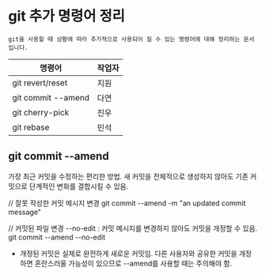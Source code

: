 # git 추가 명령어 정리
`git을 사용할 때 상황에 따라 추가적으로 사용되어 질 수 있는 명령어에 대해 정리하는 문서입니다.`

| 명령어             | 작업자 |
|--------------------|--------|
| git revert/reset   | 지원   |
| git commit --amend | 다연   |
| git cherry-pick    | 진우   |
| git rebase         | 민석   |

## git commit --amend
가장 최근 커밋을 수정하는 편리한 방법.
새 커밋을 전체적으로 생성하지 않아도 기존 커밋으로 단계적인 변화를 결합시킬 수 있음.

// 잘못 작성한 커밋 메시지 변경
git commit --amend -m "an updated commit message"

// 커밋된 파일 변경
--no-edit : 커밋 메시지를 변경하지 않아도 커밋을 개정할 수 있음.
git commit --amend --no-edit

* 개정된 커밋은 실제로 완전하게 새로운 커밋임. 
다른 사용자와 공유한 커밋을 개정하면 혼란스러울 가능성이 있으므로 --amend를 사용할 때는 주의해야 함.


